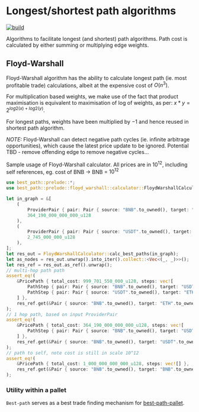 # Longest/shortest path algorithms

[![build](../../workflows/build/badge.svg)](../../actions/workflows/test.yml)

Algorithms to facilitate longest (and shortest) path algorithms. Path cost is calculated by either summing or multiplying edge weights.

## Floyd-Warshall

Floyd-Warshall algorithm has the ability to calculate longest path (ie. most profitable trade) calculations, albeit at the expensive cost of $O(n^3)$.

For multiplication based weights, we make use of the fact that product maximisation is equivalent to maximisation of log of weights, as per: $x*y = 2^{log2(x) + log2(y)}$.

For longest paths, weights have been multiplied by $-1$ and hence reused in shortest path algorithm.

_NOTE:_ Floyd-Warshall can detect negative path cycles (ie. infinite arbitrage opportunities), which cause the latest price update to be ignored. Potential TBD - remove offending edge to remove negative cycles...

Sample usage of Floyd-Warshall calculator. All prices are in $10^{12}$, including self references, eg. cost of BNB -> BNB = $10^{12}$

```rust
use best_path::prelude::*;
use best_path::prelude::floyd_warshall::calculator::FloydWarshallCalculator;

let in_graph = &[
    (
        ProviderPair { pair: Pair { source: "BNB".to_owned(), target: "USDT".to_owned() }, provider: "CRYPTO_COMPARE".to_owned() },
        364_190_000_000_000_u128
    ),
    (
        ProviderPair { pair: Pair { source: "USDT".to_owned(), target: "ETH".to_owned() }, provider: "COINGECKO".to_owned() },
        2_745_000_000_u128
    ),
];
let res_out = FloydWarshallCalculator::calc_best_paths(in_graph);
let as_nodes = res_out.unwrap().into_iter().collect::<Vec<(_, _)>>();
let res_ref = res_out.as_ref().unwrap();
// multi-hop path path
assert_eq!(
    &PricePath { total_cost: 999_701_550_000_u128, steps: vec![
        PathStep { pair: Pair { source: "BNB".to_owned(), target: "USDT".to_owned() }, provider: "CRYPTO_COMPARE".to_owned(), cost: 364_190_000_000_000_u128 },
        PathStep { pair: Pair { source: "USDT".to_owned(), target: "ETH".to_owned() }, provider: "COINGECKO".to_owned(), cost: 2_745_000_000_u128 }
    ] },
    res_ref.get(&Pair { source: "BNB".to_owned(), target: "ETH".to_owned() }).unwrap()
);
// 1 hop path, based on input ProviderPair
assert_eq!(
    &PricePath { total_cost: 364_190_000_000_000_u128, steps: vec![
        PathStep { pair: Pair { source: "BNB".to_owned(), target: "USDT".to_owned() }, provider: "CRYPTO_COMPARE".to_owned(), cost: 364_190_000_000_000_u128 }
    ] },
    res_ref.get(&Pair { source: "BNB".to_owned(), target: "USDT".to_owned() }).unwrap()
);
// path to self, note cost is still in scale 10^12
assert_eq!(
    &PricePath { total_cost: 1_000_000_000_000_u128, steps: vec![] },
    res_ref.get(&Pair { source: "BNB".to_owned(), target: "BNB".to_owned() }).unwrap()
);
```

### Utility within a pallet

`Best-path` serves as a best trade finding mechanism for [best-path-pallet](https://github.com/konrads/pallet-best-path).
